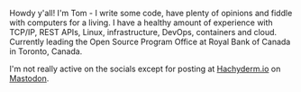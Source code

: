 Howdy y'all! I'm Tom - I write some code, have plenty of opinions and fiddle with computers for a living.
I have a healthy amount of experience with TCP/IP, REST APIs, Linux, infrastructure, DevOps, containers 
and cloud. Currently leading the Open Source Program Office at Royal Bank of Canada in Toronto, Canada.

I'm not really active on the socials except for posting at [Hachyderm.io](https://hachyderm.io) on <a rel="me" href="https://hachyderm.io/@coopernetes">Mastodon</a>.
